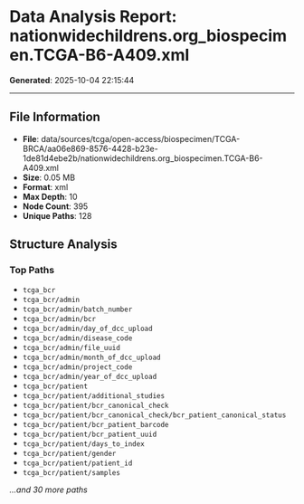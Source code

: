 # Data Analysis Report: nationwidechildrens.org_biospecimen.TCGA-B6-A409.xml

**Generated**: 2025-10-04 22:15:44

---

## File Information

- **File**: data/sources/tcga/open-access/biospecimen/TCGA-BRCA/aa06e869-8576-4428-b23e-1de81d4ebe2b/nationwidechildrens.org_biospecimen.TCGA-B6-A409.xml
- **Size**: 0.05 MB
- **Format**: xml
- **Max Depth**: 10
- **Node Count**: 395
- **Unique Paths**: 128

## Structure Analysis

### Top Paths

- `tcga_bcr`
- `tcga_bcr/admin`
- `tcga_bcr/admin/batch_number`
- `tcga_bcr/admin/bcr`
- `tcga_bcr/admin/day_of_dcc_upload`
- `tcga_bcr/admin/disease_code`
- `tcga_bcr/admin/file_uuid`
- `tcga_bcr/admin/month_of_dcc_upload`
- `tcga_bcr/admin/project_code`
- `tcga_bcr/admin/year_of_dcc_upload`
- `tcga_bcr/patient`
- `tcga_bcr/patient/additional_studies`
- `tcga_bcr/patient/bcr_canonical_check`
- `tcga_bcr/patient/bcr_canonical_check/bcr_patient_canonical_status`
- `tcga_bcr/patient/bcr_patient_barcode`
- `tcga_bcr/patient/bcr_patient_uuid`
- `tcga_bcr/patient/days_to_index`
- `tcga_bcr/patient/gender`
- `tcga_bcr/patient/patient_id`
- `tcga_bcr/patient/samples`

*...and 30 more paths*
